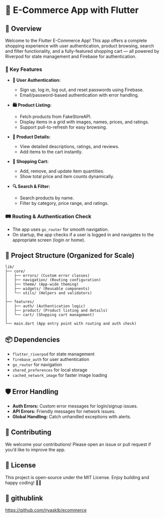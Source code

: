 # 🛒 E-Commerce App with Flutter

## 🚀 Overview
Welcome to the Flutter E-Commerce App! This app offers a complete shopping experience with user authentication, product browsing, search and filter functionality, and a fully-featured shopping cart — all powered by Riverpod for state management and Firebase for authentication.

### 🌟 Key Features
- **👤 User Authentication:**
  - Sign up, log in, log out, and reset passwords using Firebase.
  - Email/password-based authentication with error handling.

- **🛍️ Product Listing:**
  - Fetch products from FakeStoreAPI.
  - Display items in a grid with images, names, prices, and ratings.
  - Support pull-to-refresh for easy browsing.

- **📖 Product Details:**
  - View detailed descriptions, ratings, and reviews.
  - Add items to the cart instantly.

- **🛒 Shopping Cart:**
  - Add, remove, and update item quantities.
  - Show total price and item counts dynamically.

- **🔍 Search & Filter:**
  - Search products by name.
  - Filter by category, price range, and ratings.

### 🛤️ Routing & Authentication Check
- The app uses `go_router` for smooth navigation.
- On startup, the app checks if a user is logged in and navigates to the appropriate screen (login or home).

## 📂 Project Structure (Organized for Scale)
```
lib/
├── core/
│   ├── errors/ (Custom error classes)
│   ├── navigation/ (Routing configuration)
│   ├── theme/ (App-wide theming)
│   ├── widgets/ (Reusable components)
│   └── utils/ (Helpers and validators)
│
├── features/
│   ├── auth/ (Authentication logic)
│   ├── product/ (Product listing and details)
│   └── cart/ (Shopping cart management)
│
└── main.dart (App entry point with routing and auth check)
```

## 📦 Dependencies
- `flutter_riverpod` for state management
- `firebase_auth` for user authentication
- `go_router` for navigation
- `shared_preferences` for local storage
- `cached_network_image` for faster image loading

## 🛡️ Error Handling
- **Auth Errors:** Custom error messages for login/signup issues.
- **API Errors:** Friendly messages for network issues.
- **Global Handling:** Catch unhandled exceptions with alerts.

## 💪 Contributing
We welcome your contributions! Please open an issue or pull request if you’d like to improve the app.

## 📜 License
This project is open-source under the MIT License. Enjoy building and happy coding! 💙🚀


## 📜 githublink
https://github.com/riyasklb/ecommerce